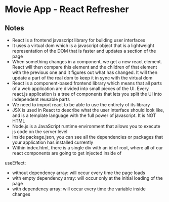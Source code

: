 # Movie App - React Refresher

## Notes

- React is a frontend javascript library for building user interfaces
- It uses a virtual dom which is a javascript object that is a lightweight representation of the DOM that is faster and updates a section of the page
- When something changes in a component, we get a new react element. React will then compare this element and the children of that element with the previous one and it figures out what has changed. It will then update a part of the real dom to keep it in sync with the virtual dom
- React is a component-based frontend library which means that all parts of a web application are divided into small pieces of the UI. Every react.js application is a tree of components that lets you split the UI into independent reusable parts
- We need to import react to be able to use the entirety of its library
- JSX is used in React to describe what the user interface should look like, and is a template language with the full power of javascript. It is NOT HTML
- Node.js is a JavaScript runtime environment that allows you to execute js code on the server level
- Inside package.json, you can see all the dependencies or packages that your application has installed currently
- Within index.html, there is a single div with an id of root, where all of our react components are going to get injected inside of

useEffect:

- without dependency array: will occur every time the page loads
- with empty dependency array: will occur only at the initial loading of the page
- with dependency array: will occur every time the variable inside changes
